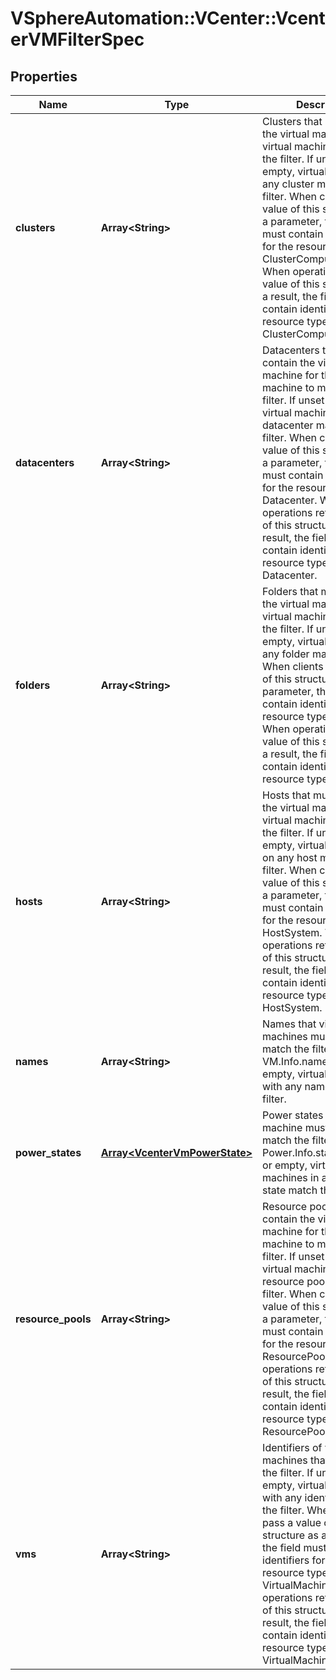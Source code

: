 # VSphereAutomation::VCenter::VcenterVMFilterSpec

## Properties
Name | Type | Description | Notes
------------ | ------------- | ------------- | -------------
**clusters** | **Array&lt;String&gt;** | Clusters that must contain the virtual machine for the virtual machine to match the filter. If unset or empty, virtual machines in any cluster match the filter. When clients pass a value of this structure as a parameter, the field must contain identifiers for the resource type: ClusterComputeResource. When operations return a value of this structure as a result, the field will contain identifiers for the resource type: ClusterComputeResource. | [optional] 
**datacenters** | **Array&lt;String&gt;** | Datacenters that must contain the virtual machine for the virtual machine to match the filter. If unset or empty, virtual machines in any datacenter match the filter. When clients pass a value of this structure as a parameter, the field must contain identifiers for the resource type: Datacenter. When operations return a value of this structure as a result, the field will contain identifiers for the resource type: Datacenter. | [optional] 
**folders** | **Array&lt;String&gt;** | Folders that must contain the virtual machine for the virtual machine to match the filter. If unset or empty, virtual machines in any folder match the filter. When clients pass a value of this structure as a parameter, the field must contain identifiers for the resource type: Folder. When operations return a value of this structure as a result, the field will contain identifiers for the resource type: Folder. | [optional] 
**hosts** | **Array&lt;String&gt;** | Hosts that must contain the virtual machine for the virtual machine to match the filter. If unset or empty, virtual machines on any host match the filter. When clients pass a value of this structure as a parameter, the field must contain identifiers for the resource type: HostSystem. When operations return a value of this structure as a result, the field will contain identifiers for the resource type: HostSystem. | [optional] 
**names** | **Array&lt;String&gt;** | Names that virtual machines must have to match the filter (see VM.Info.name). If unset or empty, virtual machines with any name match the filter. | [optional] 
**power_states** | [**Array&lt;VcenterVmPowerState&gt;**](VcenterVmPowerState.md) | Power states that a virtual machine must be in to match the filter (see Power.Info.state. If unset or empty, virtual machines in any power state match the filter. | [optional] 
**resource_pools** | **Array&lt;String&gt;** | Resource pools that must contain the virtual machine for the virtual machine to match the filter. If unset or empty, virtual machines in any resource pool match the filter. When clients pass a value of this structure as a parameter, the field must contain identifiers for the resource type: ResourcePool. When operations return a value of this structure as a result, the field will contain identifiers for the resource type: ResourcePool. | [optional] 
**vms** | **Array&lt;String&gt;** | Identifiers of virtual machines that can match the filter. If unset or empty, virtual machines with any identifier match the filter. When clients pass a value of this structure as a parameter, the field must contain identifiers for the resource type: VirtualMachine. When operations return a value of this structure as a result, the field will contain identifiers for the resource type: VirtualMachine. | [optional] 


